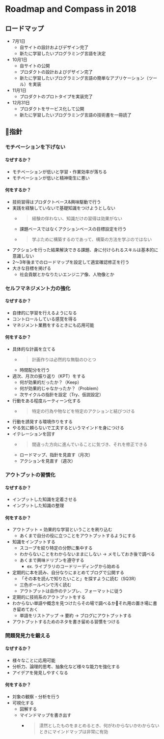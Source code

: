 # Roadmap and Compass in 2018

## ロードマップ

- 7月1日
  - 自サイトの設計およびデザイン完了
  - 新たに学習したいプログラミング言語を決定
- 10月1日
  - 自サイトの公開
  - プロダクトの設計およびデザイン完了
  - 新たに学習したいプログラミング言語の簡単なアプリケーション（ツール）を実装
- 11月1日
  - プロダクトのプロトタイプを実装完了
- 12月31日
  - プロダクトをサービス化して公開
  - 新たに学習したいプログラミング言語の技術書を一冊読了

## 指針

### モチベーションを下げない

#### なぜするか？
- モチベーションが低いと学習・作業効率が落ちる
- モチベーションが低いと精神衛生に悪い

#### 何をするか？
- 技術習得はプロダクトベース&興味駆動で行う
- 実践を経験していないで基礎知識をつけようとしない
  - > 経験の伴わない、知識だけの習得は効果がない
  - 課題ベースではなくアクションベースの目標設定を行う
  - > 学ぶために構築するのであって、構築の方法を学ぶのではない
- アクションを行った結果解決できる課題、身に付けられるスキルは基本的に意識しない
- 2〜3年後までのロードマップを設定して適宜確認修正を行う
- 大きな目標を掲げる
  - 社会貢献とかなりたいエンジニア像、人物像とか

### セルフマネジメント力の強化

#### なぜするか？
- 自律的に学習を行えるようになる
- コントロールしている感覚を得る
- マネジメント業務をするときにも応用可能
#### 何をするか？
- 具体的な計画を立てる
  - > 計画作りは必然的な無駄のひとつ
  - 時間配分を行う
- 週次、月次の振り返り（KPT）をする
  - 何が効果的だったか？（Keep）
  - 何が効果的じゃなかったか？（Problem）
  - 次サイクルの指針を設定（Try、仮説設定）
- 行動をある程度ルーティーン化する
  - > 特定の行為や物などを特定のアクションと結びつける
- 行動を誘発する環境作りをする
- やる気に頼らないで工夫するというマインドを身につける
- イテレーションを回す
  - > 間違った方向に進んでいることに気づき、それを修正できる
  - ロードマップ、指針を見直す（月次）
  - アクションを見直す（週次）

### アウトプットの習慣化

#### なぜするか？
- インプットした知識を定着させる
- インプットした知識の整理
#### 何をするか？
- アウトプット = 効果的な学習ということを刷り込む
  - あくまで自分の役に立つことをアウトプットするようにする
- 知識をインプットする
  - スコープを絞り特定の分野に集中する
  - わからないことをわからないままにしない → メモしておき後で調べる
  - あくまで興味ドリブンを遵守する
    - ex. ライブラリのコードリーディングから始める
- 定期的に本を読み、自分なりにまとめてブログで公開する
  - 「その本を読んで知りたいこと」を探すように読む（SQ3R）
  - 三色ボールペンで汚く読む
  - アウトプットは自作のテンプレ、フォーマットに従う
- 定期的に技術系のアウトプットをする
- わからない単語や概念を見つけたらその場で調べるかそれ用の置き場に書き留めておく
  - 単語をリストアップ → 要約 → ブログにアウトプットする
- アウトプットするためのネタを書き留める習慣をつける

### 問題発見力を鍛える

#### なぜするか？
- 様々なことに応用可能
- 分析力、論理的思考、抽象化など様々な能力を強化する
- アイデアを発見しやすくなる
#### 何をするか？
- 対象の観察・分析を行う
- 可視化する
  - 図解する
  - マインドマップを書き出す
    - > 漠然としたものをまとめるとき、何がわからないかわからないときにマインドマップは非常に有効
